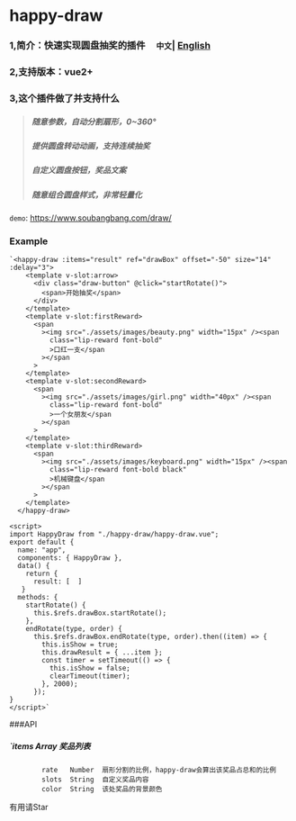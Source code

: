 # happy-draw
### 1,简介：快速实现圆盘抽奖的插件&nbsp;&nbsp;&nbsp;&nbsp;&nbsp;`中文`| [English](www.baidu.com)
### 2,支持版本：vue2+
### 3,这个插件做了并支持什么 
>##### 随意参数，自动分割扇形，0~360°
>##### 提供圆盘转动动画，支持连续抽奖
>##### 自定义圆盘按钮，奖品文案
>##### 随意组合圆盘样式，非常轻量化
`demo`: https://www.soubangbang.com/draw/<br>
### Example
    `<happy-draw :items="result" ref="drawBox" offset="-50" size="14" :delay="3">
        <template v-slot:arrow>
          <div class="draw-button" @click="startRotate()">
            <span>开始抽奖</span>
          </div>
        </template>
        <template v-slot:firstReward>
          <span
            ><img src="./assets/images/beauty.png" width="15px" /><span
              class="lip-reward font-bold"
              >口红一支</span
            ></span
          >
        </template>
        <template v-slot:secondReward>
          <span
            ><img src="./assets/images/girl.png" width="40px" /><span
              class="lip-reward font-bold"
              >一个女朋友</span
            ></span
          >
        </template>
        <template v-slot:thirdReward>
          <span
            ><img src="./assets/images/keyboard.png" width="15px" /><span
              class="lip-reward font-bold black"
              >机械键盘</span
            ></span
          >
        </template>
      </happy-draw>
 
    <script>
    import HappyDraw from "./happy-draw/happy-draw.vue";
    export default {
      name: "app",
      components: { HappyDraw },
      data() {
        return {
          result: [  ]
       }
      methods: {
        startRotate() {
          this.$refs.drawBox.startRotate();
        },
        endRotate(type, order) {
          this.$refs.drawBox.endRotate(type, order).then((item) => {
            this.isShow = true;
            this.drawResult = { ...item };
            const timer = setTimeout(() => {
              this.isShow = false;
              clearTimeout(timer);
            }, 2000);
          });
    }
    </script>`
###API
##### `items Array  奖品列表
            rate   Number  扇形分割的比例，happy-draw会算出该奖品占总和的比例
            slots  String  自定义奖品内容
            color  String  该处奖品的背景颜色
      
有用请Star
